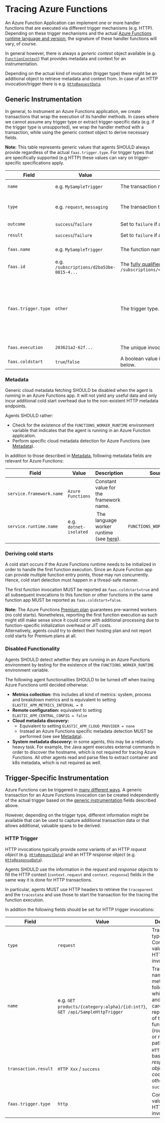 # Tracing Azure Functions

An Azure Function Application can implement one or more handler functions that are executed via different trigger mechanisms (e.g. HTTP).
Depending on these trigger mechanisms and the actual [Azure Functions runtime language and version](https://learn.microsoft.com/en-us/azure/azure-functions/supported-languages),
the signature of these handler functions will vary, of course.

In general however, there is always a *generic context* object available (e.g. [`FunctionContext`](https://learn.microsoft.com/en-us/dotnet/api/microsoft.azure.functions.worker.functioncontext)) that provides metadata and context for an instrumentation.

Depending on the actual kind of invocation (trigger type) there might be an additional object to retrieve metadata and context from.
In case of an HTTP invocation/trigger there is e.g. [`HttpRequestData`](https://learn.microsoft.com/en-us/dotnet/api/microsoft.identitymodel.protocols.httprequestdata).

## Generic Instrumentation

In general, to instrument an Azure Functions application, we create transactions that wrap the execution of its handler methods. In cases where we cannot assume any trigger type or extract trigger-specific data (e.g. if the trigger type is unsupported),
we wrap the handler method with a transaction, while using the generic context object to derive necessary fields.

**Note:** This table represents generic values that agents SHOULD always provide regardless of the
actual `faas.trigger.type`. For trigger types that are specifically supported (e.g HTTP) these values
can vary on trigger-specific specifications apply.

| Field | Value | Description | Source |
| - | - | - | - |
| `name` | e.g. `MySampleTrigger` | The transaction name. Use function name if trigger type is `other`. | *generic context* |
| `type` | e.g. `request`, `messaging` | The transaction type. | Use `request` if trigger type is undefined. |
| `outcome` | `success`/`failure` | Set to `failure` if a function error can be detected otherwise `success`. | |
| `result` | `success`/`failure` |Set to `failure` if a function error can be detected, otherwise `success`. | Trigger specific. |
| `faas.name` | e.g. `MySampleTrigger` | The function name. | *generic context* |
| `faas.id` | e.g. `/subscriptions/d2ba53be-0815-4...` | The [fully qualified resource ID](https://learn.microsoft.com/en-us/rest/api/resources/resources/get-by-id) of the Azure Function, which has this format: `/subscriptions/<SUBSCRIPTION_GUID>/resourceGroups/<RG>/providers/Microsoft.Web/sites/<FUNCAPP>/functions/<FUNC>` | *generic context*, environment |
| `faas.trigger.type` | `other` | The trigger type. Use `other` if the trigger type is unknown or cannot be specified. | More concrete triggers are `http`, `pubsub`, `datasource`, `timer` (see specific triggers below). |
| `faas.execution` | `203621a2-62f...` | The unique invocation id of the function. | *generic context* |
| `faas.coldstart` | `true`/`false` | A boolean value indicating whether this function invocation was a cold start or not. See the [Deriving cold starts](#deriving-cold-starts) section below. |

### Metadata

Generic cloud metadata fetching SHOULD be disabled when the agent is running in an Azure Functions app. It will not
yield any useful data and only incur additional cold start overhead due to the non-existent HTTP metadata endpoints.

Agents SHOULD rather:

* Check for the existence of the `FUNCTIONS_WORKER_RUNTIME` environment variable that indicates that the agent is running
in an Azure Function application.
* Perform specific cloud metadata detection for Azure Functions (see [Metadata](./metadata.md)).

In addition to those described in [Metadata](./metadata.md), following metadata fields are relevant for Azure Functions:

| Field | Value | Description | Source |
| - | - | - | - |
| `service.framework.name` | `Azure Functions` | Constant value for the framework name. | |
| `service.runtime.name`| e.g. `dotnet-isolated` | The language worker runtime (see [here](https://learn.microsoft.com/en-us/azure/azure-functions/functions-app-settings#functions_worker_runtime)). | `FUNCTIONS_WORKER_RUNTIME` |

### Deriving cold starts

A cold start occurs if the Azure Functions runtime needs to be initialized in order to handle the first function execution.
Since an Azure Function app can provide multiple function entry points, those may run concurrently.
Hence, cold start detection must happen in a thread-safe manner.

The first function invocation MUST be reported as `faas.coldstart=true` and all subsequent invocations
to this function or other functions in the same function app MUST be reported as `faas.coldstart=false`.

**Note:** The Azure Functions [Premium plan](https://learn.microsoft.com/en-us/azure/azure-functions/functions-scale)
guarantees pre-warmed workers (no cold starts). Nonetheless, reporting the first function execution as such might still make
sense since it could come with additional processing due to function-specific initialization overhead or JIT costs.  
Alternatively, agents could try to detect their hosting plan and not report cold starts for Premium plans at all.

### Disabled Functionality

Agents SHOULD detect whether they are running in an Azure Functions environment by testing
for the existence of the `FUNCTIONS_WORKER_RUNTIME` environment variable.

The following agent functionalities SHOULD to be turned off when tracing Azure Functions until decided otherwise:

* **Metrics collection:** this includes all kind of metrics: system, process and breakdown metrics and is equivalent to
setting `ELASTIC_APM_METRICS_INTERVAL = 0`
* **Remote configuration:** equivalent to setting `ELASTIC_APM_CENTRAL_CONFIG = false`
* **Cloud metadata discovery:**
  * Equivalent to setting `ELASTIC_APM_CLOUD_PROVIDER = none`
  * Instead an Azure Functions specific metadata detection MUST be performed (see see [Metadata](./metadata.md)).
* **System metadata discovery:** in some agents, this may be a relatively heavy task. For example, the Java agent
executes external commands in order to discover the hostname, which is not required for tracing Azure Functions. All other
agents read and parse files to extract container and k8s metadata, which is not required as well.

## Trigger-Specific Instrumentation

Azure Functions can be triggered in [many different ways](https://learn.microsoft.com/en-us/azure/azure-functions/functions-triggers-bindings).
A generic transaction for an Azure Functions invocation can be created independently of the actual trigger
based on the [generic instrumentation](#generic-instrumentation) fields described above.

However, depending on the trigger type, different information might be available that can be used
to capture additional transaction data or that allows additional, valuable spans to be derived.

### HTTP Trigger

HTTP invocations typically provide *some* variants of an HTTP *request object* (e.g. [`HttpRequestData`](https://learn.microsoft.com/en-us/dotnet/api/microsoft.identitymodel.protocols.httprequestdata))
and an HTTP *response object* (e.g. [`HttpResponseData`](https://learn.microsoft.com/en-us/dotnet/api/microsoft.azure.functions.worker.http.httpresponsedata)).

Agents SHOULD use the information in the *request* and *response objects* to
fill the HTTP context (`context.request` and `context.response`) fields in the same way it is done for HTTP transactions.

In particular, agents MUST use HTTP headers to retrieve the `traceparent` and the `tracestate`
and use those to start the transaction for the tracing the function execution.

In addition the following fields should be set for HTTP trigger invocations:

| Field | Value | Description | Source |
| - | - | - | - |
| `type` | `request`| Transaction type. Constant value for HTTP trigger invocations. | |
| `name` | e.g. `GET products/{category:alpha}/{id:int?}`, `GET /api/SampleHttpTrigger` | Transaction name: HTTP method followed by a whitespace and low cardinality representation of the function (route pattern or resource path). | *request object* |
| `transaction.result` | `HTTP Xxx` / `success` | `HTTP Xxx` based on the *response object* status code, otherwise `success`. | *response object* |
| `faas.trigger.type` | `http` | Constant value for HTTP trigger invocations. | |
